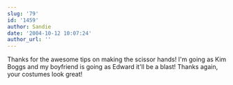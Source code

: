 ```yaml
---
slug: '79'
id: '1459'
author: Sandie
date: '2004-10-12 10:07:24'
author_url: ''
---
```

Thanks for the awesome tips on making the scissor hands!  I'm going as Kim Boggs and my boyfriend is going as Edward it'll be a blast!  Thanks again, your costumes look great!
